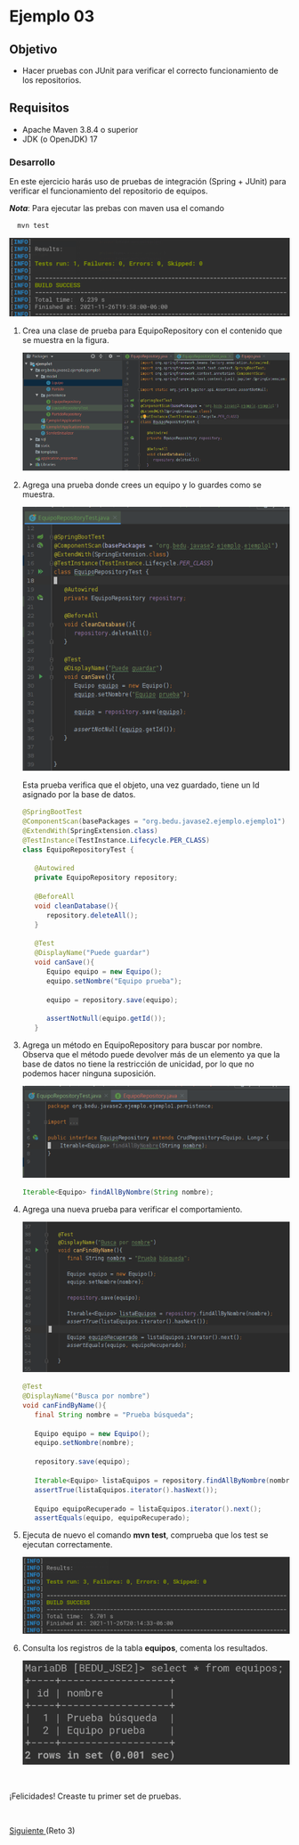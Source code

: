 # Ejemplo 03

## Objetivo

- Hacer pruebas con JUnit para verificar el correcto funcionamiento de los repositorios.

## Requisitos

- Apache Maven 3.8.4 o superior
- JDK (o OpenJDK) 17

### Desarrollo

En este ejercicio harás uso de pruebas de integración (Spring + JUnit) para verificar el funcionamiento del repositorio de
equipos.

**_Nota_**: Para ejecutar las prebas con maven usa el comando

```bash
  mvn test
```

![Prueba](img/figura05.png)

1. Crea una clase de prueba para EquipoRepository con el contenido que se muestra en la figura.

   ![Prueba](img/figura01.png)

2. Agrega una prueba donde crees un equipo y lo guardes como se muestra.

   ![Guardar](img/figura02.png)

   Esta prueba verifica que el objeto, una vez guardado, tiene un Id asignado por la base de datos.

   ```java
   @SpringBootTest
   @ComponentScan(basePackages = "org.bedu.javase2.ejemplo.ejemplo1")
   @ExtendWith(SpringExtension.class)
   @TestInstance(TestInstance.Lifecycle.PER_CLASS)
   class EquipoRepositoryTest {

      @Autowired
      private EquipoRepository repository;

      @BeforeAll
      void cleanDatabase(){
         repository.deleteAll();
      }

      @Test
      @DisplayName("Puede guardar")
      void canSave(){
         Equipo equipo = new Equipo();
         equipo.setNombre("Equipo prueba");

         equipo = repository.save(equipo);

         assertNotNull(equipo.getId());
      }
   ```

3. Agrega un método en EquipoRepository para buscar por nombre. Observa que el método puede devolver más de un elemento ya que la base de datos no tiene la restricción de unicidad, por lo que no podemos hacer ninguna suposición.

   ![Query method](img/figura03.png)

   ```java
   Iterable<Equipo> findAllByNombre(String nombre);
   ```

4. Agrega una nueva prueba para verificar el comportamiento.

   ![Prueba dos](img/figura04.png)

   ```java
   @Test
   @DisplayName("Busca por nombre")
   void canFindByName(){
      final String nombre = "Prueba búsqueda";

      Equipo equipo = new Equipo();
      equipo.setNombre(nombre);

      repository.save(equipo);

      Iterable<Equipo> listaEquipos = repository.findAllByNombre(nombre);
      assertTrue(listaEquipos.iterator().hasNext());

      Equipo equipoRecuperado = listaEquipos.iterator().next();
      assertEquals(equipo, equipoRecuperado);
   ```

5. Ejecuta de nuevo el comando **mvn test**, comprueba que los test se ejecutan correctamente.

   ![Prueba dos](img/figura06.png)

6. Consulta los registros de la tabla **equipos**, comenta los resultados.

   ![Prueba dos](img/figura07.png)

<br/>

¡Felicidades! Creaste tu primer set de pruebas.

<br/>

[Siguiente ](../Reto-03/Readme.md)(Reto 3)